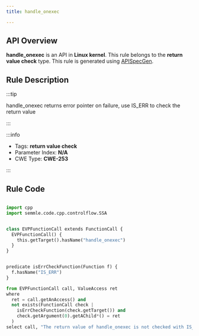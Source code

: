 ```yaml
---
title: handle_onexec

---
```



## API Overview
**handle_onexec** is an API in **Linux kernel**. This rule belongs to the **return value check** type. This rule is generated using [APISpecGen](../../tools/APISpecGen).
## Rule Description

:::tip

handle_onexec returns error pointer on failure, use IS_ERR to check the return value

:::

:::info

- Tags: **return value check**
- Parameter Index: **N/A**
- CWE Type: **CWE-253**

:::

## Rule Code
```python

import cpp
import semmle.code.cpp.controlflow.SSA


class EVPFunctionCall extends FunctionCall {
  EVPFunctionCall() {
    this.getTarget().hasName("handle_onexec")
  }
}


predicate isErrCheckFunction(Function f) {
  f.hasName("IS_ERR") 
}

from EVPFunctionCall call, ValueAccess ret
where
  ret = call.getAnAccess() and
  not exists(FunctionCall check |
    isErrCheckFunction(check.getTarget()) and
    check.getArgument(0).getAChild*() = ret
  )
select call, "The return value of handle_onexec is not checked with IS_ERR."
    
```